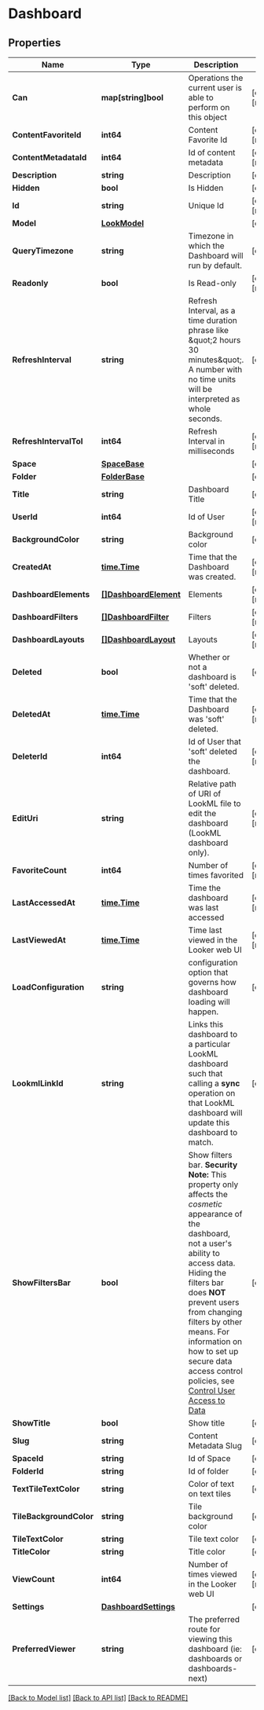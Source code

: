 # Dashboard

## Properties

Name | Type | Description | Notes
------------ | ------------- | ------------- | -------------
**Can** | **map[string]bool** | Operations the current user is able to perform on this object | [optional] [readonly] 
**ContentFavoriteId** | **int64** | Content Favorite Id | [optional] [readonly] 
**ContentMetadataId** | **int64** | Id of content metadata | [optional] [readonly] 
**Description** | **string** | Description | [optional] 
**Hidden** | **bool** | Is Hidden | [optional] 
**Id** | **string** | Unique Id | [optional] [readonly] 
**Model** | [**LookModel**](LookModel.md) |  | [optional] 
**QueryTimezone** | **string** | Timezone in which the Dashboard will run by default. | [optional] 
**Readonly** | **bool** | Is Read-only | [optional] [readonly] 
**RefreshInterval** | **string** | Refresh Interval, as a time duration phrase like \&quot;2 hours 30 minutes\&quot;. A number with no time units will be interpreted as whole seconds. | [optional] 
**RefreshIntervalToI** | **int64** | Refresh Interval in milliseconds | [optional] [readonly] 
**Space** | [**SpaceBase**](SpaceBase.md) |  | [optional] 
**Folder** | [**FolderBase**](FolderBase.md) |  | [optional] 
**Title** | **string** | Dashboard Title | [optional] 
**UserId** | **int64** | Id of User | [optional] [readonly] 
**BackgroundColor** | **string** | Background color | [optional] 
**CreatedAt** | [**time.Time**](time.Time.md) | Time that the Dashboard was created. | [optional] [readonly] 
**DashboardElements** | [**[]DashboardElement**](DashboardElement.md) | Elements | [optional] [readonly] 
**DashboardFilters** | [**[]DashboardFilter**](DashboardFilter.md) | Filters | [optional] [readonly] 
**DashboardLayouts** | [**[]DashboardLayout**](DashboardLayout.md) | Layouts | [optional] [readonly] 
**Deleted** | **bool** | Whether or not a dashboard is &#39;soft&#39; deleted. | [optional] 
**DeletedAt** | [**time.Time**](time.Time.md) | Time that the Dashboard was &#39;soft&#39; deleted. | [optional] [readonly] 
**DeleterId** | **int64** | Id of User that &#39;soft&#39; deleted the dashboard. | [optional] [readonly] 
**EditUri** | **string** | Relative path of URI of LookML file to edit the dashboard (LookML dashboard only). | [optional] [readonly] 
**FavoriteCount** | **int64** | Number of times favorited | [optional] [readonly] 
**LastAccessedAt** | [**time.Time**](time.Time.md) | Time the dashboard was last accessed | [optional] [readonly] 
**LastViewedAt** | [**time.Time**](time.Time.md) | Time last viewed in the Looker web UI | [optional] [readonly] 
**LoadConfiguration** | **string** | configuration option that governs how dashboard loading will happen. | [optional] 
**LookmlLinkId** | **string** | Links this dashboard to a particular LookML dashboard such that calling a **sync** operation on that LookML dashboard will update this dashboard to match. | [optional] 
**ShowFiltersBar** | **bool** | Show filters bar.  **Security Note:** This property only affects the *cosmetic* appearance of the dashboard, not a user&#39;s ability to access data. Hiding the filters bar does **NOT** prevent users from changing filters by other means. For information on how to set up secure data access control policies, see [Control User Access to Data](https://looker.com/docs/r/api/control-access) | [optional] 
**ShowTitle** | **bool** | Show title | [optional] 
**Slug** | **string** | Content Metadata Slug | [optional] 
**SpaceId** | **string** | Id of Space | [optional] 
**FolderId** | **string** | Id of folder | [optional] 
**TextTileTextColor** | **string** | Color of text on text tiles | [optional] 
**TileBackgroundColor** | **string** | Tile background color | [optional] 
**TileTextColor** | **string** | Tile text color | [optional] 
**TitleColor** | **string** | Title color | [optional] 
**ViewCount** | **int64** | Number of times viewed in the Looker web UI | [optional] [readonly] 
**Settings** | [**DashboardSettings**](DashboardSettings.md) |  | [optional] 
**PreferredViewer** | **string** | The preferred route for viewing this dashboard (ie: dashboards or dashboards-next) | [optional] 

[[Back to Model list]](../README.md#documentation-for-models) [[Back to API list]](../README.md#documentation-for-api-endpoints) [[Back to README]](../README.md)


